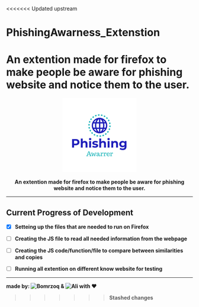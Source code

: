 <<<<<<< Updated upstream
# PhishingAwarness_Extenstion
An extention made for firefox to make people be aware for phishing website and notice them to the user.
=======
<p align="center">
  <img src="https://github.com/Bomrzoq/PhishingAwarness_Extenstion/blob/main/assets/logo.png?raw=true" alt="Sublime's custom image"/>
</p>

<p align="center">
<b>An extention made for firefox to make people be aware for phishing website and notice them to the user.<b>
</p>

---------
  
## Current Progress of Development
- [x] Setteing up the files that are needed to run on Firefox
- [ ] Creating the JS file to read all needed information from the webpage
- [ ] Creating the JS code/function/file to compare between similarities and copies
- [ ] Running all extention on different know website for testing


---------

made by: ![Bomrzoq](https://github.com/Bomrzoq) & ![Ali](https://github.com/SuperOzi01) with :heart:



>>>>>>> Stashed changes
